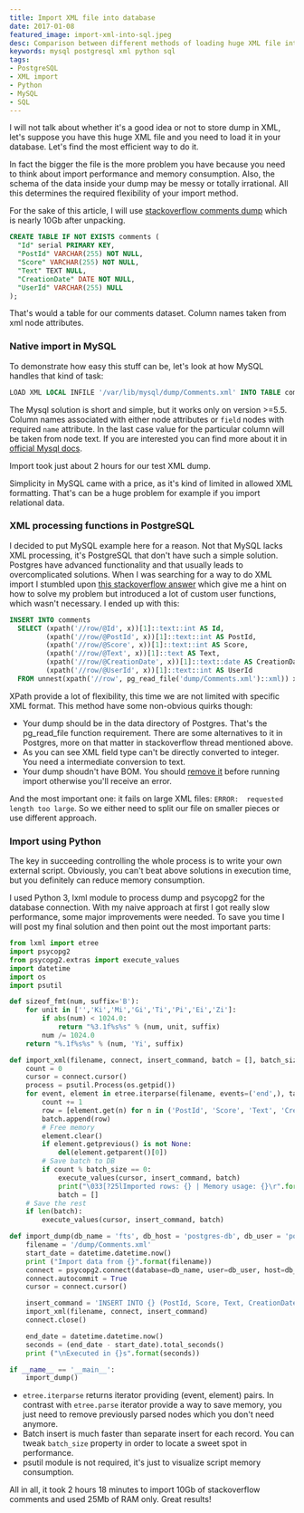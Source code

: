 ```yaml
---
title: Import XML file into database
date: 2017-01-08
featured_image: import-xml-into-sql.jpeg
desc: Comparison between different methods of loading huge XML file into database
keywords: mysql postgresql xml python sql
tags:
- PostgreSQL
- XML import
- Python
- MySQL
- SQL
---
```

I will not talk about whether it's a good idea or not to store dump in XML, let's suppose you have this huge XML file and you need to load it in your database. Let's find the most efficient way to do it.
<!--more-->
In fact the bigger the file is the more problem you have because you need to think about import performance and memory consumption. Also, the schema of the data inside your dump may be messy or totally irrational. All this determines the required flexibility of your import method.

For the sake of this article, I will use [stackoverflow comments dump](https://archive.org/download/stackexchange) which is nearly 10Gb after unpacking.
```sql
CREATE TABLE IF NOT EXISTS comments (
  "Id" serial PRIMARY KEY,
  "PostId" VARCHAR(255) NOT NULL,
  "Score" VARCHAR(255) NOT NULL,
  "Text" TEXT NULL,
  "CreationDate" DATE NOT NULL,
  "UserId" VARCHAR(255) NULL
);
```
That's would a table for our comments dataset. Column names taken from xml node attributes.

### Native import in MySQL
To demonstrate how easy this stuff can be, let's look at how MySQL handles that kind of task:
```sql
LOAD XML LOCAL INFILE '/var/lib/mysql/dump/Comments.xml' INTO TABLE comments ROWS IDENTIFIED BY '<row>';
```
The Mysql solution is short and simple, but it works only on version >=5.5.  Column names associated with either node attributes or `field` nodes with required `name` attribute. In the last case value for the particular column will be taken from node text. If you are interested you can find more about it in [official Mysql docs](https://dev.mysql.com/doc/refman/5.5/en/load-xml.html).

Import took just about 2 hours for our test XML dump.

Simplicity in MySQL came with a price, as it's kind of limited in allowed XML formatting. That's can be a huge problem for example if you import relational data.

### XML processing functions in PostgreSQL
I decided to put MySQL example here for a reason. Not that MySQL lacks XML processing, it's PostgreSQL that don't have such a simple solution. Postgres have advanced functionality and that usually leads to overcomplicated solutions. When I was searching for a way to do XML import I stumbled upon [this stackoverflow answer](http://stackoverflow.com/a/7628453) which give me a hint on how to solve my problem but introduced a lot of custom user functions, which wasn't necessary. I ended up with this:
```sql
INSERT INTO comments
  SELECT (xpath('//row/@Id', x))[1]::text::int AS Id,
         (xpath('//row/@PostId', x))[1]::text::int AS PostId,
         (xpath('//row/@Score', x))[1]::text::int AS Score,
         (xpath('//row/@Text', x))[1]::text AS Text,
         (xpath('//row/@CreationDate', x))[1]::text::date AS CreationDate,
         (xpath('//row/@UserId', x))[1]::text::int AS UserId
  FROM unnest(xpath('//row', pg_read_file('dump/Comments.xml')::xml)) x;
```
XPath provide a lot of flexibility, this time we are not limited with specific XML format. This method have some non-obvious quirks though:
- Your dump should be in the data directory of Postgres. That's the pg_read_file function requirement. There are some alternatives to it in Postgres, more on that matter in stackoverflow thread mentioned above.
- As you can see XML field type can't be directly converted to integer. You need a intermediate conversion to text.
- Your dump shoudn't have BOM. You should [remove it](http://www.linuxask.com/questions/how-to-remove-bom-from-utf-8) before running import otherwise you'll receive an error.

And the most important one: it fails on large XML files: `ERROR:  requested length too large`. So we either need to split our file on smaller pieces or use different approach.

### Import using Python
The key in succeeding controlling the whole process is to write your own external script. Obviously, you can't beat above solutions in execution time, but you definitely can reduce memory consumption. 

I used Python 3, lxml module to process dump and psycopg2 for the database connection. With my naive approach at first I got really slow performance, some major improvements were needed. To save you time I will post my final solution and then point out the most important parts:
```python
from lxml import etree
import psycopg2
from psycopg2.extras import execute_values
import datetime
import os
import psutil

def sizeof_fmt(num, suffix='B'):
    for unit in ['','Ki','Mi','Gi','Ti','Pi','Ei','Zi']:
        if abs(num) < 1024.0:
            return "%3.1f%s%s" % (num, unit, suffix)
        num /= 1024.0
    return "%.1f%s%s" % (num, 'Yi', suffix)

def import_xml(filename, connect, insert_command, batch = [], batch_size = 1000):
    count = 0
    cursor = connect.cursor()
    process = psutil.Process(os.getpid())
    for event, element in etree.iterparse(filename, events=('end',), tag='row'):
        count += 1
        row = [element.get(n) for n in ('PostId', 'Score', 'Text', 'CreationDate', 'UserId')]
        batch.append(row)
        # Free memory
        element.clear()
        if element.getprevious() is not None:
            del(element.getparent()[0])
        # Save batch to DB
        if count % batch_size == 0:
            execute_values(cursor, insert_command, batch)
            print("\033[?25lImported rows: {} | Memory usage: {}\r".format(count, sizeof_fmt(process.memory_info().rss)), sep='', end='', flush=True)
            batch = []
    # Save the rest
    if len(batch):
        execute_values(cursor, insert_command, batch)

def import_dump(db_name = 'fts', db_host = 'postgres-db', db_user = 'postgres', db_pass = '', db_table = 'comments'):
    filename = '/dump/Comments.xml'
    start_date = datetime.datetime.now()
    print ("Import data from {}".format(filename))
    connect = psycopg2.connect(database=db_name, user=db_user, host=db_host, password=db_pass)
    connect.autocommit = True
    cursor = connect.cursor()

    insert_command = 'INSERT INTO {} (PostId, Score, Text, CreationDate, UserId) VALUES %s'.format(db_table)
    import_xml(filename, connect, insert_command)
    connect.close()

    end_date = datetime.datetime.now()
    seconds = (end_date - start_date).total_seconds()
    print ("\nExecuted in {}s".format(seconds))

if __name__ == '__main__':
    import_dump()
```
- `etree.iterparse` returns iterator providing (event, element) pairs. In contrast with `etree.parse` iterator provide a way to save memory, you just need to remove previously parsed nodes which you don't need anymore.
- Batch insert is much faster than separate insert for each record. You can tweak `batch_size` property in order to locate a sweet spot in performance.
- psutil module is not required, it's just to visualize script memory consumption.

All in all, it took 2 hours 18 minutes to import 10Gb of stackoverflow comments and used 25Mb of RAM only. Great results!